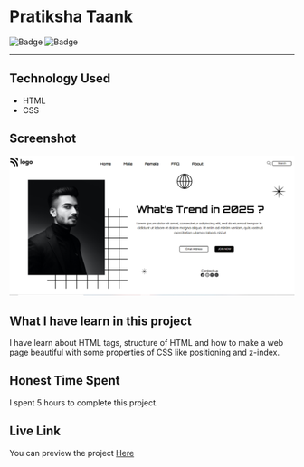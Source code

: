 # Pratiksha Taank
![Badge](https://img.shields.io/badge/Responsive-No-red)
![Badge](https://img.shields.io/badge/Live-Yes-brightgreen)
***
## Technology Used
- HTML
- CSS
## Screenshot
![Project 1](./assets/P1.png)
## What I have learn in this project
I have learn about HTML tags, structure of HTML and how to make a web page beautiful with some properties of CSS like positioning and z-index.
## Honest Time Spent
I spent 5 hours to complete this project.
## Live Link
You can preview the project [Here]()

